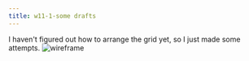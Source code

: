 ```yaml
---
title: w11-1-some drafts
---
```

I haven't figured out how to arrange the grid yet, so I just made some attempts.
![wireframe](/w11/wireframe.png)
